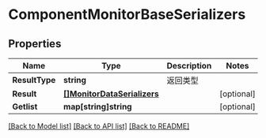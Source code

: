# ComponentMonitorBaseSerializers

## Properties

Name | Type | Description | Notes
------------ | ------------- | ------------- | -------------
**ResultType** | **string** | 返回类型 | 
**Result** | [**[]MonitorDataSerializers**](MonitorDataSerializers.md) |  | [optional] 
**Getlist** | **map[string]string** |  | [optional] 

[[Back to Model list]](../README.md#documentation-for-models) [[Back to API list]](../README.md#documentation-for-api-endpoints) [[Back to README]](../README.md)


